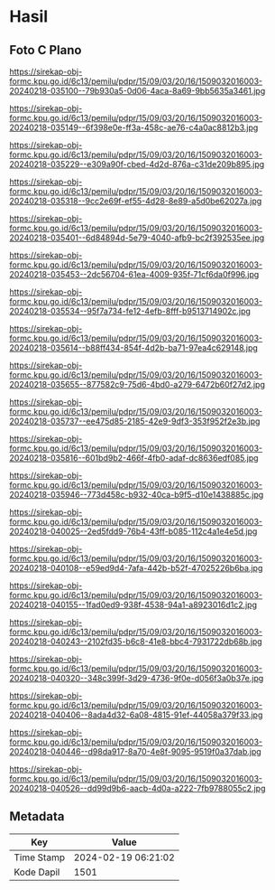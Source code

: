 # Hasil

## Foto C Plano

https://sirekap-obj-formc.kpu.go.id/6c13/pemilu/pdpr/15/09/03/20/16/1509032016003-20240218-035100--79b930a5-0d06-4aca-8a69-9bb5635a3461.jpg

https://sirekap-obj-formc.kpu.go.id/6c13/pemilu/pdpr/15/09/03/20/16/1509032016003-20240218-035149--6f398e0e-ff3a-458c-ae76-c4a0ac8812b3.jpg

https://sirekap-obj-formc.kpu.go.id/6c13/pemilu/pdpr/15/09/03/20/16/1509032016003-20240218-035229--e309a90f-cbed-4d2d-876a-c31de209b895.jpg

https://sirekap-obj-formc.kpu.go.id/6c13/pemilu/pdpr/15/09/03/20/16/1509032016003-20240218-035318--9cc2e69f-ef55-4d28-8e89-a5d0be62027a.jpg

https://sirekap-obj-formc.kpu.go.id/6c13/pemilu/pdpr/15/09/03/20/16/1509032016003-20240218-035401--6d84894d-5e79-4040-afb9-bc2f392535ee.jpg

https://sirekap-obj-formc.kpu.go.id/6c13/pemilu/pdpr/15/09/03/20/16/1509032016003-20240218-035453--2dc56704-61ea-4009-935f-71cf6da0f996.jpg

https://sirekap-obj-formc.kpu.go.id/6c13/pemilu/pdpr/15/09/03/20/16/1509032016003-20240218-035534--95f7a734-fe12-4efb-8fff-b9513714902c.jpg

https://sirekap-obj-formc.kpu.go.id/6c13/pemilu/pdpr/15/09/03/20/16/1509032016003-20240218-035614--b88ff434-854f-4d2b-ba71-97ea4c629148.jpg

https://sirekap-obj-formc.kpu.go.id/6c13/pemilu/pdpr/15/09/03/20/16/1509032016003-20240218-035655--877582c9-75d6-4bd0-a279-6472b60f27d2.jpg

https://sirekap-obj-formc.kpu.go.id/6c13/pemilu/pdpr/15/09/03/20/16/1509032016003-20240218-035737--ee475d85-2185-42e9-9df3-353f952f2e3b.jpg

https://sirekap-obj-formc.kpu.go.id/6c13/pemilu/pdpr/15/09/03/20/16/1509032016003-20240218-035816--601bd9b2-466f-4fb0-adaf-dc8636edf085.jpg

https://sirekap-obj-formc.kpu.go.id/6c13/pemilu/pdpr/15/09/03/20/16/1509032016003-20240218-035946--773d458c-b932-40ca-b9f5-d10e1438885c.jpg

https://sirekap-obj-formc.kpu.go.id/6c13/pemilu/pdpr/15/09/03/20/16/1509032016003-20240218-040025--2ed5fdd9-76b4-43ff-b085-112c4a1e4e5d.jpg

https://sirekap-obj-formc.kpu.go.id/6c13/pemilu/pdpr/15/09/03/20/16/1509032016003-20240218-040108--e59ed9d4-7afa-442b-b52f-47025226b6ba.jpg

https://sirekap-obj-formc.kpu.go.id/6c13/pemilu/pdpr/15/09/03/20/16/1509032016003-20240218-040155--1fad0ed9-938f-4538-94a1-a8923016d1c2.jpg

https://sirekap-obj-formc.kpu.go.id/6c13/pemilu/pdpr/15/09/03/20/16/1509032016003-20240218-040243--2102fd35-b6c8-41e8-bbc4-7931722db68b.jpg

https://sirekap-obj-formc.kpu.go.id/6c13/pemilu/pdpr/15/09/03/20/16/1509032016003-20240218-040320--348c399f-3d29-4736-9f0e-d056f3a0b37e.jpg

https://sirekap-obj-formc.kpu.go.id/6c13/pemilu/pdpr/15/09/03/20/16/1509032016003-20240218-040406--8ada4d32-6a08-4815-91ef-44058a379f33.jpg

https://sirekap-obj-formc.kpu.go.id/6c13/pemilu/pdpr/15/09/03/20/16/1509032016003-20240218-040446--d98da917-8a70-4e8f-9095-9519f0a37dab.jpg

https://sirekap-obj-formc.kpu.go.id/6c13/pemilu/pdpr/15/09/03/20/16/1509032016003-20240218-040526--dd99d9b6-aacb-4d0a-a222-7fb9788055c2.jpg


## Metadata

| Key        | Value               |
| ---------- | ------------------- |
| Time Stamp | 2024-02-19 06:21:02 |
| Kode Dapil | 1501                |



